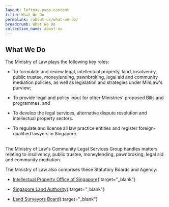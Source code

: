 ```yaml
---
layout: leftnav-page-content
title: What We Do
permalink: /about-us/what-we-do/
breadcrumb: What We Do
collection_name: about-us
---
```


What We Do
---

The Ministry of Law plays the following key roles:

* To formulate and review legal, intellectual property, land, insolvency, public trustee, moneylending, pawnbroking, legal aid and community mediation policies, as well as legislation and strategies under MinLaw's purview;

* To provide legal and policy input for other Ministries' proposed Bills and programmes; and

* To develop the legal services, alternative dispute resolution and intellectual property sectors.

* To regulate and license all law practice entities and register foreign-qualified lawyers in Singapore.<br><br>

The Ministry of Law's Community Legal Services Group handles matters relating to insolvency, public trustee, moneylending, pawnbroking, legal aid and community mediation. <br>

The Ministry of Law also comprises these Statutory Boards and Agency:

* [Intellectual Property Office of Singapore](https://www.ipos.gov.sg/){:target="_blank"}

* [Singapore Land Authority](https://www1.sla.gov.sg/){:target="_blank"}

* [Land Surveyors Board](https://www.mlaw.gov.sg/content/lsb/en.html){:target="_blank"}
